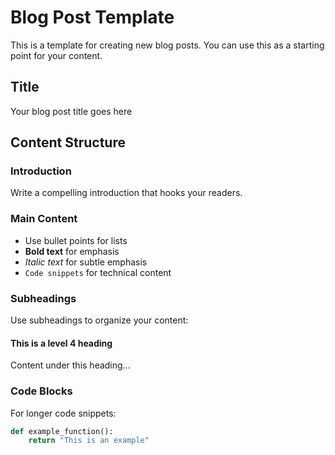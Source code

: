 # Blog Post Template

This is a template for creating new blog posts. You can use this as a starting point for your content.

## Title
Your blog post title goes here

## Content Structure

### Introduction
Write a compelling introduction that hooks your readers.

### Main Content
- Use bullet points for lists
- **Bold text** for emphasis
- *Italic text* for subtle emphasis
- `Code snippets` for technical content

### Subheadings
Use subheadings to organize your content:

#### This is a level 4 heading
Content under this heading...

### Code Blocks
For longer code snippets:

```python
def example_function():
    return "This is an example"
